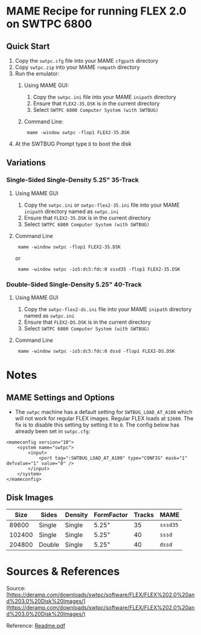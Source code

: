 # MAME Recipe for running FLEX 2.0 on SWTPC 6800

## Quick Start
1. Copy the `swtpc.cfg` file into your MAME `cfgpath` directory
2. Copy `swtpc.zip` into your MAME `rompath` directory
3. Run the emulator:
    1. Using MAME GUI:
        1. Copy the `swtpc.ini` file into your MAME `inipath` directory
        2. Ensure that `FLEX2-35.DSK` is in the current directory
        3. Select `SWTPC 6800 Computer System (with SWTBUG)`
    2. Command Line:

            mame -window swtpc -flop1 FLEX2-35.DSK

4. At the SWTBUG Prompt type `D` to boot the disk

## Variations
### Single-Sided Single-Density 5.25" 35-Track
1. Using MAME GUI
    1. Copy the `swtpc.ini` or `swtpc-flex2-35.ini` file into your MAME `inipath` directory named as `swtpc.ini`
    2. Ensure that `FLEX2-35.DSK` is in the current directory
    3. Select `SWTPC 6800 Computer System (with SWTBUG)`

2. Command Line

        mame -window swtpc -flop1 FLEX2-35.DSK

    or

        mame -window swtpc -io5:dc5:fdc:0 sssd35 -flop1 FLEX2-35.DSK


### Double-Sided Single-Density 5.25" 40-Track
1. Using MAME GUI
    1. Copy the `swtpc-flex2-ds.ini` file into your MAME `inipath` directory named as `swtpc.ini`
    2. Ensure that `FLEX2-DS.DSK` is in the current directory
    3. Select `SWTPC 6800 Computer System (with SWTBUG)`

2. Command Line

        mame -window swtpc -io5:dc5:fdc:0 dssd -flop1 FLEX2-DS.DSK

# Notes
## MAME Settings and Options
* The `swtpc` machine has a default setting for `SWTBUG_LOAD_AT_A100` which will not work for regular FLEX images.  Regular FLEX loads at `$2600`.  The fix is to disable this setting by setting it to `0`.  The config below has already been set in `swtpc.cfg`:
```
<mameconfig version="10">
    <system name="swtpc">
        <input>
            <port tag=":SWTBUG_LOAD_AT_A100" type="CONFIG" mask="1" defvalue="1" value="0" />
        </input>
    </system>
</mameconfig>
```

## Disk Images

|Size|Sides|Density|FormFactor|Tracks|MAME|
|----|-----|-------|----------|------|----|
|89600|Single|Single|5.25"|35|`sssd35`|
|102400|Single|Single|5.25"|40|`sssd`|
|204800|Double|Single|5.25"|40|`dssd`|

# Sources & References

Source: [https://deramp.com/downloads/swtpc/software/FLEX/FLEX%202.0%20and%203.0%20Disk%20Images/](https://deramp.com/downloads/swtpc/software/FLEX/FLEX%202.0%20and%203.0%20Disk%20Images/)

Reference: [Readme.pdf](https://deramp.com/downloads/swtpc/software/FLEX/FLEX%202.0%20and%203.0%20Disk%20Images/-ReadMe.pdf)


